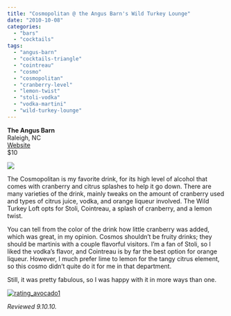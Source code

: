 ```yaml
---
title: "Cosmopolitan @ the Angus Barn's Wild Turkey Lounge"
date: "2010-10-08"
categories:
  - "bars"
  - "cocktails"
tags:
  - "angus-barn"
  - "cocktails-triangle"
  - "cointreau"
  - "cosmo"
  - "cosmopolitan"
  - "cranberry-level"
  - "lemon-twist"
  - "stoli-vodka"
  - "vodka-martini"
  - "wild-turkey-lounge"
---
```


**The Angus Barn**\
Raleigh, NC\
[Website](http://www.angusbarn.com/turkey.htm)\
$10

![](http://www.thegourmez.com/gourmez/photos/anguscosmo.jpg)

The Cosmopolitan is my favorite drink, for its high level of alcohol that comes with cranberry and citrus splashes to help it go down. There are many varieties of the drink, mainly tweaks on the amount of cranberry used and types of citrus juice, vodka, and orange liqueur involved. The Wild Turkey Loft opts for Stoli, Cointreau, a splash of cranberry, and a lemon twist.

You can tell from the color of the drink how little cranberry was added, which was great, in my opinion. Cosmos shouldn’t be fruity drinks; they should be martinis with a couple flavorful visitors. I’m a fan of Stoli, so I liked the vodka’s flavor, and Cointreau is by far the best option for orange liqueur. However, I much prefer lime to lemon for the tangy citrus element, so this cosmo didn’t quite do it for me in that department.

Still, it was pretty fabulous, so I was happy with it in more ways than one.




<div class="caption">

[![](http://s3.amazonaws.com/thegourmez-wpmedia/2009/02/rating_avocado1.gif "rating_avocado1")](http://s3.amazonaws.com/thegourmez-wpmedia/2009/02/rating_avocado1.gif)</div>


_Reviewed 9.10.10._
